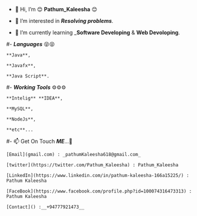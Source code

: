 - 👋 Hi, I’m 😊 **Pathum_Kaleesha** 😊
  
- 👀 I’m interested in **_Resolving_ _problems_**.
  
- 🌱 I’m currently learning _**Software Developing** & **Web Devoloping**.
  
  
  
#- ___Languages___ 😝😝
    
    **Java**,
    
    **Javafx**,
    
    **Java Script**.
    
    
    
#- ___Working Tools___ ⚙⚙⚙
    
    **Intelig** **IDEA**,
    
    **MySQL**,

    **NodeJs**,

    **etc**...
        
        
        
#- 📫 Get On Touch **_ME_**...🛂
        
    [Email](gmail.com) : _pathumKaleesha618@gmail.com_
  
    [twitter](https://twitter.com/Pathum_Kaleesha) : Pathum_Kaleesha
    
    [LinkedIn](https://www.linkedin.com/in/pathum-kaleesha-166a15225/) : Pathum Kaleesha
  
    [FaceBook](https://www.facebook.com/profile.php?id=100074316473313) : Pathum Kaleesha
  
    [Contact]() :__+94777921473__
 
  
